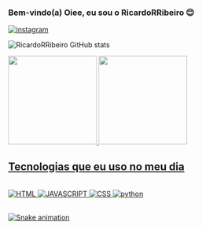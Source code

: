 ### Bem-vindo(a) Oiee, eu sou o RicardoRRibeiro 😊

[![instagram](https://img.shields.io/badge/Instagram-E4405F?style=for-the-badge&logo=instagram&logoColor=white )](https://www.instagram.com/ricardo_guaxinim47/)

![ RicardoRRibeiro GitHub stats](https://github-readme-stats.vercel.app/api?username=Santiago-Diniz&show_icons=true&theme=dracula)

<div>
<a href="https://github.com/cadudevemdobro">
<img height="180em" src="https://github-readme-stats.vercel.app/api?username=cadudevendobro&show_icons=true&theme=tokyonight&include_all_commits=true&count_private=true" />
<img height="180em" src="https://github-readme-stats.vercel.app/api/top-langs/?username=cadudevemdobro&layout=compact&langs_count=6&theme-tokyonight"/>
 </div>

## Tecnologias que eu uso no meu dia

<div style="display: inline_block"><br/>

 <img aling= "center" alt="HTML" src="https://img.shields.io/badge/HTML5-E34F26?style=for-the-badge&logo=html5&logoColor=white" />
<img aling= "center" alt="JAVASCRIPT" src="https://img.shields.io/badge/JavaScript-323330?style=for-the-badge&logo=javascript&logoColor=F7DF1E" />
<img aling= "center" alt="CSS" src="https://img.shields.io/badge/CSS3-1572B6?style=for-the-badge&logo=css3&logoColor=white" />
<img aling="center" alt="python"src="https://img.shields.io/badge/Python-14354C?style=for-the-badge&logo=python&logoColor=white" />
 
</div><br/>

![Snake animation](https://github.com/devendobro/devendobro/blob/output/github-contribution-grid-snake.svg)

</div>
